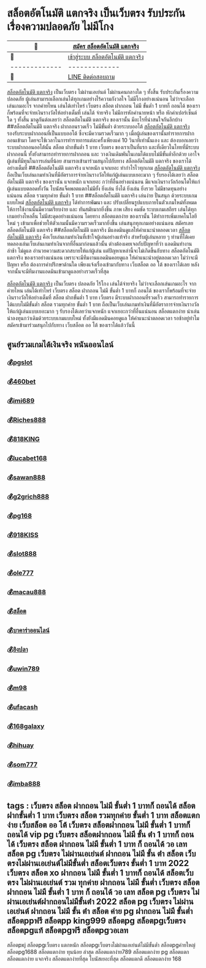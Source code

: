 # สล็อตอัตโนมัติ แตกจริง เป็นเว็บตรง รับประกันเรื่องความปลอดภัย ไม่มีโกง
:money_with_wings: | [สมัคร สล็อตอัตโนมัติ แตกจริง](https://bit.ly/3LRjuTX)
------------- | -------------
:sparkling_heart:  |[เข้าสู่ระบบ สล็อตอัตโนมัติ แตกจริง](https://bit.ly/3LRjuTX)
------------- | -------------
:calling: | [LINE ติดต่อสอบถาม](https://bit.ly/3fv4cbx)

[สล็อตอัตโนมัติ แตกจริง](https://bit.ly/3LRjuTX) เป็นเว็บตรง ไม่ผ่านเอเย่นต์ ไม่ผ่านคนกลางใด ๆ ทั้งสิ้น รับประกันเรื่องความปลอดภัย ผู้เล่นสามารถเลือกเล่นได้ทุกเกมอย่างไร้ความกังวลใจ ไม่มีโกงอย่างแน่นอน ไม่ว่าจะเลือกเล่นเกมอะไร จากค่ายไหน เล่นได้เท่าไหร่ เว็บตรง สล็อต ฝากถอน ไม่มี ขั้นต่ำ 1 บาทก็ ถอนได้ ของเราก็พร้อมที่จะจ่ายเงินรางวัลให้อย่างเต็มที่ เล่นได้ จ่ายจริง ไม่มีการหักค่านายหน้า หรือ หักค่าเปอร์เซ็นต์ใด ๆ ทั้งสิ้น มาดูกันต่อเลยว่า สล็อตอัตโนมัติ แตกจริง ของเรานั้น มีอะไรที่น่าสนใจกันอีกบ้าง
##สล็อตอัตโนมัติ แตกจริง ฝากถอนรวดเร็ว ไม่มีขั้นต่ำ ด้วยระบบออโต้
[สล็อตอัตโนมัติ แตกจริง](https://bit.ly/3LRjuTX) รองรับระบบฝากถอนที่เป็นแบบออโต้ ซึ่งจะมีความรวดเร็วมาก ๆ เมื่อผู้เล่นของเรานั้นทำรายการฝากถอนเข้ามา โดยจะใช้เวลาในการทำรายการแต่ละครั้งเพียงแค่ 10 วินาทีเท่านั้นเอง และ ต้องบอกเลยว่าระบบฝากถอนออโต้นั้น สล็อต ฝากขั้นต่ำ 1 บาท เว็บตรง ของเราเป็นที่แรก และที่เดียวในไทยที่มีระบบฝากถอนนี้ ทั้งยังสามารถทำรายการฝากถอน และ วางเงินเดิมพันในเกมได้แบบไม่มีขั้นต่ำอีกด้วย เอาใจผู้เล่นที่มีทุนในการเล่นที่น้อย สามารถเข้ามาร่วมสนุกไปกับทาง สล็อตอัตโนมัติ แตกจริง ของเราได้อย่างเต็มที่
##สล็อตอัตโนมัติ แตกจริง แจกหนัก แจกเยอะ ทำกำไรไวทุกเกม
[สล็อตอัตโนมัติ แตกจริง](https://bit.ly/3LRjuTX) ถือเป็นเว็บเล่นเกมทำเงินที่มีอัตราการจ่ายเงินรางวัลให้แก่ผู้เล่นแบบเยอะมาก ๆ รับรองได้เลยว่า สล็อตอัตโนมัติ แตกจริง ของเรานั้น แจกหนัก แจกเยอะ กว่าที่อื่นอย่างแน่นอน มีแจกเงินรางวัลก้อนโตให้แก่ผู้เล่นแบบตลอดทั้งวัน โบนัสแจ็คพอตแตกไม่มียั้ง ยิ่งเล่น ยิ่งได้ ยิ่งเล่น ยิ่งรวย ไม่มีขาดทุนอย่างแน่นอน สล็อต รวมทุกค่าย ขั้นต่ำ 1 บาท
##สล็อตอัตโนมัติ แตกจริง เล่นง่าย ปั่นสนุก ด้วยระบบเกมแบบใหม่
[สล็อตอัตโนมัติ แตกจริง](https://bit.ly/3LRjuTX) ได้ทำการพัฒนา และ ปรับเปลี่ยนรูปแบบภายในตัวเกมใหม่ทั้งหมด ให้การใช้งานนั้นมีความเรียบง่าย และ ทันสมัยมากยิ่งขึ้น ภาพ เสียง คมชัด ระบบเกมเสถียร เล่นได้ทุกเกมอย่างไหลลื่น ไม่มีสะดุดอย่างแน่นอน โดยทาง สล็อตแตกง่าย ของเรานั้น ได้ทำการเพิ่มเทคโนโลยีใหม่ ๆ เข้ามาเพื่อช่วยให้ตัวเกมนั้นมีความรวดเร็วมากยิ่งขึ้น เล่นสนุกทุกเกมอย่างแน่นอน สมัครเลย สล็อตอัตโนมัติ แตกจริง
##สล็อตอัตโนมัติ แตกจริง มีแอดมินดูแลให้คำแนะนำตลอดเวลา
[สล็อตอัตโนมัติ แตกจริง](https://bit.ly/3LRjuTX) คือเว็บเล่นเกมทำเงินที่เข้าใจผู้เล่นอย่างแท้จริง สำหรับผู้เล่นหลาย ๆ ท่านที่ได้เคยทดลองเล่นเว็บเล่นเกมทำเงินจากที่อื่นมาก่อนแล้วนั้น ต่างต้องเคยเจอกับปัญหาที่ว่า แอดมินทำงานล่าช้า ไม่ดูแล อำนวยความสะดวกสบายให้แก่ผู้เล่น แต่ปัญหาเหล่านี้จะไม่เกิดขึ้นกับทาง สล็อตอัตโนมัติ แตกจริง ของเราอย่างแน่นอน เพราะจะมีทีมงานแอดมินคอยดูแล ให้คำแนะนำอยู่ตลอดเวลา ไม่ว่าจะมีปัญหา หรือ ต้องการคำปรึกษาด้านใด เพียงแจ้งเรื่องเข้ามากับทาง เว็บสล็อต ออ โต้ ของเราได้เลย หลังจากนั้นจะมีทีมงานแอดมินเข้ามาดูแลอย่างรวดเร็วที่สุด

[สล็อตอัตโนมัติ แตกจริง](https://bit.ly/3LRjuTX) เป็นเว็บตรง ปลอดภัย ไร้โกง เล่นได้จ่ายจริง ไม่ว่าจะเลือกเล่นเกมอะไร จากค่ายไหน เล่นได้เท่าไหร่ เว็บตรง สล็อต ฝากถอน ไม่มี ขั้นต่ำ 1 บาทก็ ถอนได้ ของเราก็พร้อมที่จะจ่ายเงินรางวัลให้อย่างเต็มที่ สล็อต ฝากขั้นต่ำ 1 บาท เว็บตรง มีระบบฝากถอนที่รวดเร็ว สามารถทำรายการได้แบบไม่มีขั้นต่ำ สล็อต รวมทุกค่าย ขั้นต่ำ 1 บาท ถือเป็นเว็บเล่นเกมทำเงินที่มีอัตราการจ่ายเงินรางวัลให้แก่ผู้เล่นแบบเยอะมาก ๆ รับรองได้เลยว่าแจกหนัก แจกเยอะกว่าที่อื่นแน่นอน สล็อตแตกง่าย น่าเล่น น่าลงทุนกว่าเดิมด้วยระบบเกมแบบใหม่ ทั้งยังมีแอดมินคอยดูแล ให้คำแนะนำตลอดเวลา รอช้าอยู่ทำไม สมัครเข้ามาร่วมสนุกไปกับทาง เว็บสล็อต ออ โต้ ของเราได้แล้ววันนี้

## ศูนย์รวมเกมได้เงินจริง พนันออนไลน์
### :moneybag:[pgslot](https://bit.ly/3LRjuTX)
### :moneybag:[460bet](https://bit.ly/3LRjuTX)
### :moneybag:[imi689](https://bit.ly/3LRjuTX)
### :moneybag:[Riches888](https://bit.ly/3LRjuTX)
### :moneybag:[818KING](https://bit.ly/3LRjuTX)
### :moneybag:[lucabet168](https://bit.ly/3LRjuTX)
### :moneybag:[sawan888](https://bit.ly/3LRjuTX)
### :moneybag:[g2grich888](https://bit.ly/3LRjuTX)
### :moneybag:[pg168](https://bit.ly/3LRjuTX)
### :moneybag:[918KISS](https://bit.ly/3LRjuTX)
### :moneybag:[slot888](https://bit.ly/3LRjuTX)
### :moneybag:[ole777](https://bit.ly/3LRjuTX)
### :moneybag:[macau888](https://bit.ly/3LRjuTX)
### :moneybag:[สล็อต](https://bit.ly/3LRjuTX)
### :moneybag:[บาคาร่าออนไลน์](https://bit.ly/3LRjuTX)
### :moneybag:[ยิงปลา](https://bit.ly/3LRjuTX)
### :moneybag:[uwin789](https://bit.ly/3LRjuTX)
### :moneybag:[m98](https://bit.ly/3LRjuTX)
### :moneybag:[ufacash](https://bit.ly/3LRjuTX)
### :moneybag:[168galaxy](https://bit.ly/3LRjuTX)
### :moneybag:[hihuay](https://bit.ly/3LRjuTX)
### :moneybag:[som777](https://bit.ly/3LRjuTX)
### :moneybag:[imba888](https://bit.ly/3LRjuTX)

## tags : เว็บตรง สล็อต ฝากถอน ไม่มี ขั้นต่ำ 1 บาทก็ ถอนได้ สล็อต ฝากขั้นต่ำ 1 บาท เว็บตรง สล็อต รวมทุกค่าย ขั้นต่ำ 1 บาท สล็อตแตกง่าย เว็บสล็อต ออ โต้ เว็บตรง สล็อตฝากถอน ไม่มี ขั้นต่ำ 1 บาทก็ ถอนได้ vip pg เว็บตรง สล็อตฝากถอน ไม่มี ขั้น ต่ํา 1 บาทก็ ถอนได้ เว็บตรง สล็อต ฝากถอน ไม่มี ขั้นต่ำ 1 บาท ก็ ถอนได้ วอ เลท สล็อต pg เว็บตรง ไม่ผ่านเอเย่นต์ ฝากถอน ไม่มี ขั้น ต่ํา สล็อต เว็บตรงไม่ผ่านเอเย่นต์ไม่มีขั้นต่ำ สล็อตเว็บตรง ขั้นต่ำ 1 บาท 2022 เว็บตรง สล็อต xo ฝากถอน ไม่มี ขั้นต่ำ 1 บาทก็ ถอนได้ สล็อตเว็บตรง ไม่ผ่านเอเย่นต์ รวม ทุกค่าย ฝากถอน ไม่มี ขั้นต่ำ เว็บตรง สล็อต ฝากถอน ไม่มี ขั้นต่ำ 1 บาท ก็ ถอนได้ วอ เลท สล็อต pg เว็บตรง ไม่ผ่านเอเย่นต์ฝากถอนไม่มีขั้นต่ํา 2022 สล็อต pg เว็บตรง ไม่ผ่านเอเย่นต์ ฝากถอน ไม่มี ขั้น ต่ํา สล็อต ค่าย pg ฝากถอน ไม่มี ขั้นต่ำ สล็อตppฟรี สล็อตpp king999 สล็อตpg สล็อตpgเว็บตรง สล็อตpgแท้ สล็อตpgฟรี สล็อตpgวอเลท
สล็อตpxj สล็อตpgเว็บตรง แตกหนัก สล็อตpgเว็บตรงไม่ผ่านเอเย่นต์ไม่มีขั้นต่ำ สล็อตpgค่ายใหญ่
สล็อตpg1688 สล็อตแตกง่าย ทุนน้อย ล่าสุด  สล็อตแตกง่าย789
สล็อตแตกง่าย pg สล็อตแตก สล็อตแตกง่าย แจกจริง สล็อตแตกง่ายที่สุด โบนัสเยอะที่สุด
สล็อตแตกดี สล็อตแตกง่าย 168
